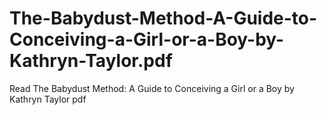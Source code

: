 # The-Babydust-Method-A-Guide-to-Conceiving-a-Girl-or-a-Boy-by-Kathryn-Taylor.pdf
Read The Babydust Method: A Guide to Conceiving a Girl or a Boy by Kathryn Taylor pdf
